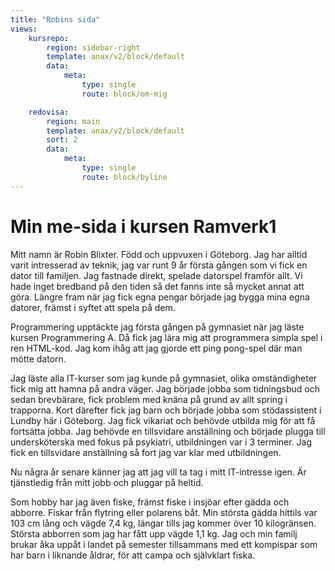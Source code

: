 ```yaml
---
title: "Robins sida"
views:
    kursrepo:
        region: sidebar-right
        template: anax/v2/block/default
        data:
            meta: 
                type: single
                route: block/om-mig

    redovisa:
        region: main
        template: anax/v2/block/default
        sort: 2
        data:
            meta: 
                type: single
                route: block/byline
---
```

Min me-sida i kursen Ramverk1
=========================

Mitt namn är Robin Blixter. Född och uppvuxen i Göteborg. Jag har alltid varit intresserad av teknik, jag var runt 9 år första gången som vi fick en dator till familjen. Jag fastnade direkt, spelade datorspel framför allt. Vi hade inget bredband på den tiden så det fanns inte så mycket annat att göra. Längre fram när jag fick egna pengar började jag bygga mina egna datorer, främst i syftet att spela på dem.

Programmering upptäckte jag första gången på gymnasiet när jag läste kursen Programmering A. Då fick jag lära mig att programmera simpla spel i ren HTML-kod. Jag kom ihåg att jag gjorde ett ping pong-spel där man mötte datorn.

Jag läste alla IT-kurser som jag kunde på gymnasiet, olika omständigheter fick mig att hamna på andra väger. Jag började jobba som tidningsbud och sedan brevbärare, fick problem med knäna på grund av allt spring i trapporna. Kort därefter fick jag barn och började jobba som stödassistent i Lundby här i Göteborg. Jag fick vikariat och behövde utbilda mig för att få fortsätta jobba. Jag behövde en tillsvidare anställning och började plugga till undersköterska med fokus på psykiatri, utbildningen var i 3 terminer. Jag fick en tillsvidare anställning så fort jag var klar med utbildningen.

Nu några år senare känner jag att jag vill ta tag i mitt IT-intresse igen. Är tjänstledig från mitt jobb och pluggar på heltid.

Som hobby har jag även fiske, främst fiske i insjöar efter gädda och abborre. Fiskar från flytring eller polarens båt. Min största gädda hittils var 103 cm lång och vägde 7,4 kg, längar tills jag kommer över 10 kilogränsen. Största abborren som jag har fått upp vägde 1,1 kg. Jag och min familj brukar åka uppåt i landet på semester tillsammans med ett kompispar som har barn i liknande åldrar, för att campa och självklart fiska.